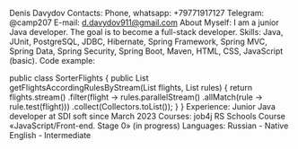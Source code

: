 Denis Davydov
Contacts:
Phone, whatsapp: +79771917127
Telegram: @camp207
E-mail: d.davydov911@gmail.com
About Myself:
I am a junior Java developer. The goal is to become a full-stack developer.
Skills:
 Java, JUnit, PostgreSQL, JDBC, Hibernate, Spring Framework, Spring MVC, Spring Data, Spring Security, Spring Boot, Maven, HTML, CSS, JavaScript (basic).
 Code example:

public class SorterFlights {
    public List<Flight> getFlightsAccordingRulesByStream(List<Flight> flights, List<Rule> rules) {
        return flights.stream()
                .filter(flight -> rules.parallelStream()
                        .allMatch(rule -> rule.test(flight)))
                .collect(Collectors.toList());
    }
}
Experience:
Junior Java developer at SDI soft since March 2023
Courses:
job4j
RS Schools Course «JavaScript/Front-end. Stage 0» (in progress)
Languages:
Russian - Native
English - Intermediate